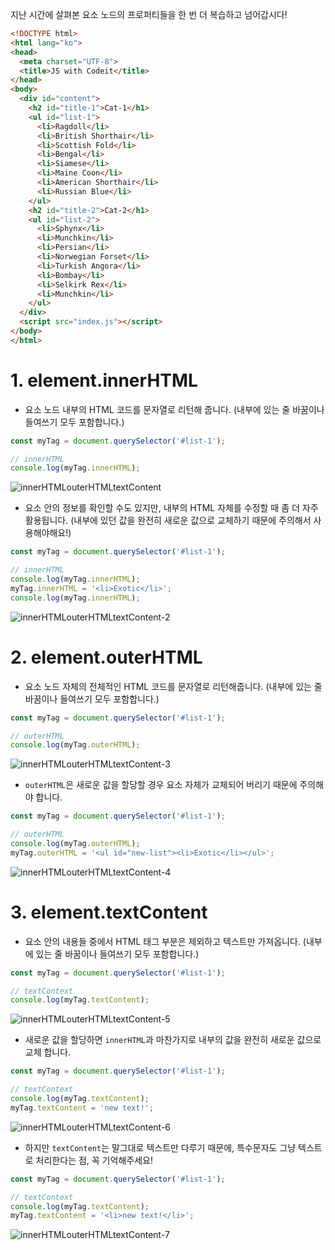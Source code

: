 ﻿지난 시간에 살펴본 요소 노드의 프로퍼티들을 한 번 더 복습하고 넘어갑시다!

```html
<!DOCTYPE html>
<html lang="ko">
<head>
  <meta charset="UTF-8">
  <title>JS with Codeit</title>
</head>
<body>
  <div id="content">
    <h2 id="title-1">Cat-1</h1>
    <ul id="list-1">
      <li>Ragdoll</li>
      <li>British Shorthair</li>
      <li>Scottish Fold</li>
      <li>Bengal</li>
      <li>Siamese</li>
      <li>Maine Coon</li>
      <li>American Shorthair</li>
      <li>Russian Blue</li>
    </ul>
    <h2 id="title-2">Cat-2</h1>
    <ul id="list-2">
      <li>Sphynx</li>
      <li>Munchkin</li>
      <li>Persian</li>
      <li>Norwegian Forset</li>
      <li>Turkish Angora</li>
      <li>Bombay</li>
      <li>Selkirk Rex</li>
      <li>Munchkin</li>
    </ul>
  </div>
  <script src="index.js"></script>
</body>
</html>

```

# 1. element.innerHTML

-   요소 노드 내부의 HTML 코드를 문자열로 리턴해 줍니다. (내부에 있는 줄 바꿈이나 들여쓰기 모두 포함합니다.)

```js
const myTag = document.querySelector('#list-1');

// innerHTML
console.log(myTag.innerHTML);

```

![innerHTMLouterHTMLtextContent](https://bakey-api.codeit.kr/api/files/resource?root=static&seqId=3789&directory=innerHTMLouterHTMLtextContent&name=innerHTMLouterHTMLtextContent)

-   요소 안의 정보를 확인할 수도 있지만, 내부의 HTML 자체를 수정할 때 좀 더 자주 활용됩니다. (내부에 있던 값을 완전히 새로운 값으로 교체하기 때문에 주의해서 사용해야해요!)

```js
const myTag = document.querySelector('#list-1');

// innerHTML
console.log(myTag.innerHTML);
myTag.innerHTML = '<li>Exotic</li>';
console.log(myTag.innerHTML);

```

![innerHTMLouterHTMLtextContent-2](https://bakey-api.codeit.kr/api/files/resource?root=static&seqId=3789&directory=innerHTMLouterHTMLtextContent-2&name=innerHTMLouterHTMLtextContent-2)

# 2. element.outerHTML

-   요소 노드 자체의 전체적인 HTML 코드를 문자열로 리턴해줍니다. (내부에 있는 줄 바꿈이나 들여쓰기 모두 포함합니다.)

```js
const myTag = document.querySelector('#list-1');

// outerHTML
console.log(myTag.outerHTML);

```

![innerHTMLouterHTMLtextContent-3](https://bakey-api.codeit.kr/api/files/resource?root=static&seqId=3789&directory=innerHTMLouterHTMLtextContent-3&name=innerHTMLouterHTMLtextContent-3)

-   `outerHTML`은 새로운 값을 할당할 경우 요소 자체가 교체되어 버리기 때문에 주의해야 합니다.

```js
const myTag = document.querySelector('#list-1');

// outerHTML
console.log(myTag.outerHTML);
myTag.outerHTML = '<ul id="new-list"><li>Exotic</li></ul>';

```

![innerHTMLouterHTMLtextContent-4](https://bakey-api.codeit.kr/api/files/resource?root=static&seqId=3789&directory=innerHTMLouterHTMLtextContent-4&name=innerHTMLouterHTMLtextContent-4)

# 3. element.textContent

-   요소 안의 내용들 중에서 HTML 태그 부분은 제외하고 텍스트만 가져옵니다. (내부에 있는 줄 바꿈이나 들여쓰기 모두 포함합니다.)

```js
const myTag = document.querySelector('#list-1');

// textContext
console.log(myTag.textContent);

```

![innerHTMLouterHTMLtextContent-5](https://bakey-api.codeit.kr/api/files/resource?root=static&seqId=3789&directory=innerHTMLouterHTMLtextContent-5&name=innerHTMLouterHTMLtextContent-5)

-   새로운 값을 할당하면  `innerHTML`과 마찬가지로 내부의 값을 완전히 새로운 값으로 교체 합니다.

```js
const myTag = document.querySelector('#list-1');

// textContext
console.log(myTag.textContent);
myTag.textContent = 'new text!';

```

![innerHTMLouterHTMLtextContent-6](https://bakey-api.codeit.kr/api/files/resource?root=static&seqId=3789&directory=innerHTMLouterHTMLtextContent-6&name=innerHTMLouterHTMLtextContent-6)

-   하지만  `textContent`는 말그대로 텍스트만 다루기 때문에, 특수문자도 그냥 텍스트로 처리한다는 점, 꼭 기억해주세요!

```js
const myTag = document.querySelector('#list-1');

// textContext
console.log(myTag.textContent);
myTag.textContent = '<li>new text!</li>';

```

![innerHTMLouterHTMLtextContent-7](https://bakey-api.codeit.kr/api/files/resource?root=static&seqId=3789&directory=innerHTMLouterHTMLtextContent-7&name=innerHTMLouterHTMLtextContent-7)
